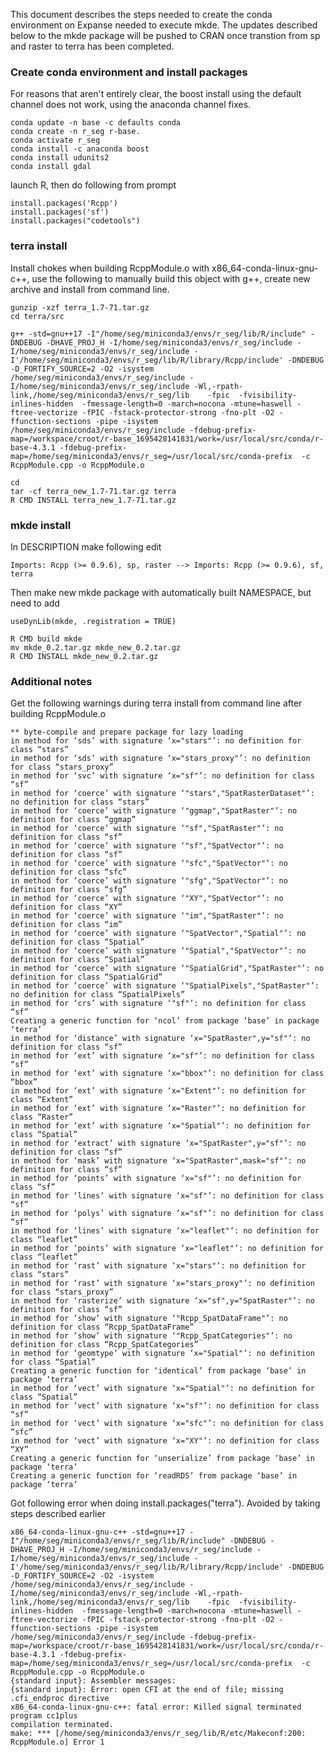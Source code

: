 This document describes the steps needed to create the conda environment on Expanse needed to execute mkde.
The updates described below to the mkde package will be pushed to CRAN once transtion from sp and raster
to terra has been completed.

### Create conda environment and install packages

For reasons that aren't entirely clear, the boost install using the default channel does not work,
using the anaconda channel fixes.

```
conda update -n base -c defaults conda  
conda create -n r_seg r-base. 
conda activate r_seg  
conda install -c anaconda boost  
conda install udunits2  
conda install gdal
```

launch R, then do following from prompt

```
install.packages('Rcpp')  
install.packages('sf')  
install.packages("codetools")
``` 

### terra install

Install chokes when building RcppModule.o with
x86_64-conda-linux-gnu-c++, use the following to manually build this
object with g++, create new archive and install from command line.

```wget https://cran.r-project.org/src/contrib/terra_1.7-71.tar.gz
gunzip -xzf terra_1.7-71.tar.gz
cd terra/src
```
```
g++ -std=gnu++17 -I"/home/seg/miniconda3/envs/r_seg/lib/R/include" -DNDEBUG -DHAVE_PROJ_H -I/home/seg/miniconda3/envs/r_seg/include -I/home/seg/miniconda3/envs/r_seg/include -I'/home/seg/miniconda3/envs/r_seg/lib/R/library/Rcpp/include' -DNDEBUG -D_FORTIFY_SOURCE=2 -O2 -isystem /home/seg/miniconda3/envs/r_seg/include -I/home/seg/miniconda3/envs/r_seg/include -Wl,-rpath-link,/home/seg/miniconda3/envs/r_seg/lib    -fpic  -fvisibility-inlines-hidden  -fmessage-length=0 -march=nocona -mtune=haswell -ftree-vectorize -fPIC -fstack-protector-strong -fno-plt -O2 -ffunction-sections -pipe -isystem /home/seg/miniconda3/envs/r_seg/include -fdebug-prefix-map=/workspace/croot/r-base_1695428141831/work=/usr/local/src/conda/r-base-4.3.1 -fdebug-prefix-map=/home/seg/miniconda3/envs/r_seg=/usr/local/src/conda-prefix  -c RcppModule.cpp -o RcppModule.o
```

```
cd
tar -cf terra_new_1.7-71.tar.gz terra
R CMD INSTALL terra_new_1.7-71.tar.gz
```

### mkde install

In DESCRIPTION make following edit

```Imports: Rcpp (>= 0.9.6), sp, raster --> Imports: Rcpp (>= 0.9.6), sf, terra```

Then make new mkde package with automatically built NAMESPACE, but need to add 

```useDynLib(mkde, .registration = TRUE)```

```
R CMD build mkde
mv mkde_0.2.tar.gz mkde_new_0.2.tar.gz
R CMD INSTALL mkde_new_0.2.tar.gz
```

### Additional notes

Get the following warnings during terra install from command line after building RcppModule.o

```
** byte-compile and prepare package for lazy loading
in method for ‘sds’ with signature ‘x="stars"’: no definition for class “stars”
in method for ‘sds’ with signature ‘x="stars_proxy"’: no definition for class “stars_proxy”
in method for ‘svc’ with signature ‘x="sf"’: no definition for class “sf”
in method for ‘coerce’ with signature ‘"stars","SpatRasterDataset"’: no definition for class “stars”
in method for ‘coerce’ with signature ‘"ggmap","SpatRaster"’: no definition for class “ggmap”
in method for ‘coerce’ with signature ‘"sf","SpatRaster"’: no definition for class “sf”
in method for ‘coerce’ with signature ‘"sf","SpatVector"’: no definition for class “sf”
in method for ‘coerce’ with signature ‘"sfc","SpatVector"’: no definition for class “sfc”
in method for ‘coerce’ with signature ‘"sfg","SpatVector"’: no definition for class “sfg”
in method for ‘coerce’ with signature ‘"XY","SpatVector"’: no definition for class “XY”
in method for ‘coerce’ with signature ‘"im","SpatRaster"’: no definition for class “im”
in method for ‘coerce’ with signature ‘"SpatVector","Spatial"’: no definition for class “Spatial”
in method for ‘coerce’ with signature ‘"Spatial","SpatVector"’: no definition for class “Spatial”
in method for ‘coerce’ with signature ‘"SpatialGrid","SpatRaster"’: no definition for class “SpatialGrid”
in method for ‘coerce’ with signature ‘"SpatialPixels","SpatRaster"’: no definition for class “SpatialPixels”
in method for ‘crs’ with signature ‘"sf"’: no definition for class “sf”
Creating a generic function for ‘ncol’ from package ‘base’ in package ‘terra’
in method for ‘distance’ with signature ‘x="SpatRaster",y="sf"’: no definition for class “sf”
in method for ‘ext’ with signature ‘x="sf"’: no definition for class “sf”
in method for ‘ext’ with signature ‘x="bbox"’: no definition for class “bbox”
in method for ‘ext’ with signature ‘x="Extent"’: no definition for class “Extent”
in method for ‘ext’ with signature ‘x="Raster"’: no definition for class “Raster”
in method for ‘ext’ with signature ‘x="Spatial"’: no definition for class “Spatial”
in method for ‘extract’ with signature ‘x="SpatRaster",y="sf"’: no definition for class “sf”
in method for ‘mask’ with signature ‘x="SpatRaster",mask="sf"’: no definition for class “sf”
in method for ‘points’ with signature ‘x="sf"’: no definition for class “sf”
in method for ‘lines’ with signature ‘x="sf"’: no definition for class “sf”
in method for ‘polys’ with signature ‘x="sf"’: no definition for class “sf”
in method for ‘lines’ with signature ‘x="leaflet"’: no definition for class “leaflet”
in method for ‘points’ with signature ‘x="leaflet"’: no definition for class “leaflet”
in method for ‘rast’ with signature ‘x="stars"’: no definition for class “stars”
in method for ‘rast’ with signature ‘x="stars_proxy"’: no definition for class “stars_proxy”
in method for ‘rasterize’ with signature ‘x="sf",y="SpatRaster"’: no definition for class “sf”
in method for ‘show’ with signature ‘"Rcpp_SpatDataFrame"’: no definition for class “Rcpp_SpatDataFrame”
in method for ‘show’ with signature ‘"Rcpp_SpatCategories"’: no definition for class “Rcpp_SpatCategories”
in method for ‘geomtype’ with signature ‘x="Spatial"’: no definition for class “Spatial”
Creating a generic function for ‘identical’ from package ‘base’ in package ‘terra’
in method for ‘vect’ with signature ‘x="Spatial"’: no definition for class “Spatial”
in method for ‘vect’ with signature ‘x="sf"’: no definition for class “sf”
in method for ‘vect’ with signature ‘x="sfc"’: no definition for class “sfc”
in method for ‘vect’ with signature ‘x="XY"’: no definition for class “XY”
Creating a generic function for ‘unserialize’ from package ‘base’ in package ‘terra’
Creating a generic function for ‘readRDS’ from package ‘base’ in package ‘terra’
```

Got following error when doing install.packages("terra"). Avoided by taking steps described earlier

```
x86_64-conda-linux-gnu-c++ -std=gnu++17 -I"/home/seg/miniconda3/envs/r_seg/lib/R/include" -DNDEBUG -DHAVE_PROJ_H -I/home/seg/miniconda3/envs/r_seg/include -I/home/seg/miniconda3/envs/r_seg/include -I'/home/seg/miniconda3/envs/r_seg/lib/R/library/Rcpp/include' -DNDEBUG -D_FORTIFY_SOURCE=2 -O2 -isystem /home/seg/miniconda3/envs/r_seg/include -I/home/seg/miniconda3/envs/r_seg/include -Wl,-rpath-link,/home/seg/miniconda3/envs/r_seg/lib    -fpic  -fvisibility-inlines-hidden  -fmessage-length=0 -march=nocona -mtune=haswell -ftree-vectorize -fPIC -fstack-protector-strong -fno-plt -O2 -ffunction-sections -pipe -isystem /home/seg/miniconda3/envs/r_seg/include -fdebug-prefix-map=/workspace/croot/r-base_1695428141831/work=/usr/local/src/conda/r-base-4.3.1 -fdebug-prefix-map=/home/seg/miniconda3/envs/r_seg=/usr/local/src/conda-prefix  -c RcppModule.cpp -o RcppModule.o
{standard input}: Assembler messages:
{standard input}: Error: open CFI at the end of file; missing .cfi_endproc directive
x86_64-conda-linux-gnu-c++: fatal error: Killed signal terminated program cc1plus
compilation terminated.
make: *** [/home/seg/miniconda3/envs/r_seg/lib/R/etc/Makeconf:200: RcppModule.o] Error 1
```
